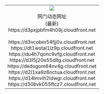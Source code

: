 ﻿<table>
  <tr></tr>
  <tr><td colspan=2 align=center><img src="https://d3pxjpbfm4h09j.cloudfront.net/Up/oGate.jpg" /></td></tr>
  <tr><td colspan=2 align=center>网门动态网址<br/>(最新)
<br>https://d3pxjpbfm4h09j.cloudfront.net
<br/>
<br>https://d3vcobm54fjj0v.cloudfront.net
<br>https://dt1wstal1lz9p.cloudfront.net
<br>https://du4h7qonc9vfg.cloudfront.net
<br>https://d3l5j20e55ditg.cloudfront.net
<br>https://dedogom64nv4g.cloudfront.net
<br>https://d2l1xa9z6nctua.cloudfront.net
<br>https://d14lmvih2ldwgr.cloudfront.net
<br>https://d30bvk055ftcz7.cloudfront.net
    </td>
  </tr>
</table>
